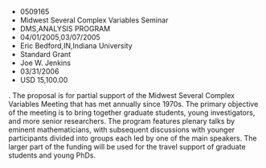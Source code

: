 
* 0509165
* Midwest Several Complex Variables Seminar
* DMS,ANALYSIS PROGRAM
* 04/01/2005,03/07/2005
* Eric Bedford,IN,Indiana University
* Standard Grant
* Joe W. Jenkins
* 03/31/2006
* USD 15,100.00

. The proposal is for partial support of the Midwest Several Complex Variables
Meeting that has met annually since 1970s. The primary objective of the meeting
is to bring together graduate students, young investigators, and more senior
researchers. The program features plenary talks by eminent mathematicians, with
subsequent discussions with younger participants divided into groups each led by
one of the main speakers. The larger part of the funding will be used for the
travel support of graduate students and young PhDs.
